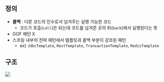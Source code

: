 ## 정의
- **콜백** : 다른 코드의 인수로서 넘겨주는 실행 가능한 코드
	- 코드가 호출(`call`)은 되는데 코드를 넘겨준 곳의 뒤(`back`)에서 실행된다는 뜻
- GOF 패턴 X
- 스프링 내부의 전략 패턴에서 템플릿과 콜백 부분이 강조된 패턴
	- ex) `JdbcTemplate`, `RestTemplate`, `TransactionTemplate`, `RedisTemplate`
## 구조
![](https://i.imgur.com/TdV5aKD.png)